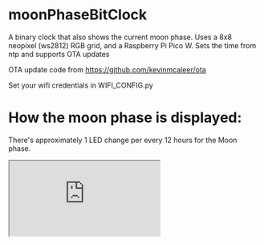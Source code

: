 # moonPhaseBitClock
A binary clock that also shows the current moon phase. Uses a 8x8 neopixel (ws2812) RGB grid, and a Raspberry Pi Pico W. Sets the time from ntp and supports OTA updates

OTA update code from https://github.com/kevinmcaleer/ota

Set your wifi credentials in WIFI_CONFIG.py

# How the moon phase is displayed:
There's approximately 1 LED change per every 12 hours for the Moon phase.

<iframe src="https://docs.google.com/spreadsheets/d/e/2PACX-1vSBAbLICryW-UTT_7OwHbRlJCfbNjle9r8l-Votz0u1gCDcwYpMo_h5XaTcRV6ItElYIqPimeQAn60w/pubhtml?gid=2054537010&amp;single=true&amp;widget=true&amp;headers=false"></iframe>